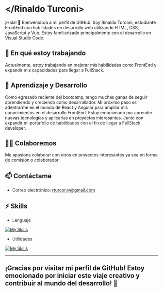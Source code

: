 # </Rinaldo Turconi>

¡Hola! 👋 Bienvenido/a a mi perfil de GitHub. Soy Rinaldo Turconi, estudiante FrontEnd con habilidades en desarrollo web utilizando HTML, CSS, JavaScript y Vue. 
Estoy familiarizado principalmente con el desarrollo en Visual Studio Code.

## 🔭 En qué estoy trabajando

Actualmente, estoy trabajando en mejorar mis habilidades como FrontEnd y expandir mis capacidades para llegar a FullStack. 

## 🌱 Aprendizaje y Desarrollo

Como egresado reciente del bootcamp, tengo muchas ganas de seguir aprendiendo y creciendo como desarrollador. Mi próximo paso es adentrarme en el mundo de React y Angular para ampliar mis conocimientos en el desarrollo FrontEnd. Estoy emocionado por aprender nuevas tecnologías y aplicarlas en proyectos interesantes. Junto con expandir mi portafolio de habilidades con el fin de llegar a FullStack developer.

## 👯‍♀️ Colaboremos

Me apasiona colaborar con otros en proyectos interesantes ya sea en forma de comisión o colaborador. 

## 📫 Contáctame

- Correo electrónico: [rturconiv@gmail.com](mailto:rturconiv@gmail.com)

## ⚡ Skills

- Lenguaje

[![My Skills](https://skillicons.dev/icons?i=js,html,css,jquery,bootstrap,vue,arduino)](https://skillicons.dev)

- Utilidades

[![My Skills](https://skillicons.dev/icons?i=vscode,pinia,firebase,git,github,postman,vite,ps,blender, )](https://skillicons.dev)

---

¡Gracias por visitar mi perfil de GitHub! Estoy emocionado por iniciar este viaje creativo y contribuir al mundo del desarrollo!  🚀
---

